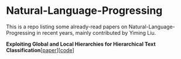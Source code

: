 # Natural-Language-Progressing

This is a repo listing some already-read papers on Natural-Language-Progressing in recent years, mainly contributed by Yiming Liu.

**Exploiting Global and Local Hierarchies for Hierarchical Text Classification**[[paper](https://arxiv.org/abs/2205.02613)][[code](https://github.com/kongds/hbgl)]




